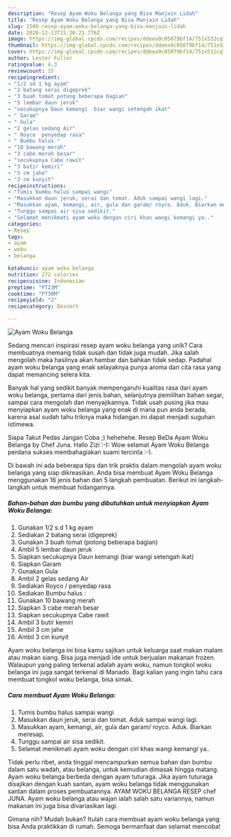 ```yaml
---
description: "Resep Ayam Woku Belanga yang Bisa Manjain Lidah"
title: "Resep Ayam Woku Belanga yang Bisa Manjain Lidah"
slug: 1546-resep-ayam-woku-belanga-yang-bisa-manjain-lidah
date: 2020-12-13T15:36:21.776Z
image: https://img-global.cpcdn.com/recipes/ddeea9c05079bf14/751x532cq70/ayam-woku-belanga-foto-resep-utama.jpg
thumbnail: https://img-global.cpcdn.com/recipes/ddeea9c05079bf14/751x532cq70/ayam-woku-belanga-foto-resep-utama.jpg
cover: https://img-global.cpcdn.com/recipes/ddeea9c05079bf14/751x532cq70/ayam-woku-belanga-foto-resep-utama.jpg
author: Lester Fuller
ratingvalue: 4.3
reviewcount: 15
recipeingredient:
- "1/2 sd 1 kg ayam"
- "2 batang serai digeprek"
- "3 buah tomat potong beberapa bagian"
- "5 lembar daun jeruk"
- "secukupnya Daun kemangi  biar wangi setengah ikat"
- " Garam"
- " Gula"
- "2 gelas sedang Air"
- " Royco  penyedap rasa"
- " Bumbu halus "
- "10 bawang merah"
- "3 cabe merah besar"
- "secukupnya Cabe rawit"
- "3 butir kemiri"
- "3 cm jahe"
- "3 cm kunyit"
recipeinstructions:
- "Tumis bumbu halus sampai wangi"
- "Masukkan daun jeruk, serai dan tomat. Aduk sampai wangi lagi."
- "Masukkan ayam, kemangi, air, gula dan garam/ royco. Aduk. Biarkan meresap."
- "Tunggu sampai air sisa sedikit."
- "Selamat menikmati ayam woku dengan ciri khas wangi kemangi ya.."
categories:
- Resep
tags:
- ayam
- woku
- belanga

katakunci: ayam woku belanga 
nutrition: 272 calories
recipecuisine: Indonesian
preptime: "PT23M"
cooktime: "PT30M"
recipeyield: "2"
recipecategory: Dessert

---
```



![Ayam Woku Belanga](https://img-global.cpcdn.com/recipes/ddeea9c05079bf14/751x532cq70/ayam-woku-belanga-foto-resep-utama.jpg)

Sedang mencari inspirasi resep ayam woku belanga yang unik? Cara membuatnya memang tidak susah dan tidak juga mudah. Jika salah mengolah maka hasilnya akan hambar dan bahkan tidak sedap. Padahal ayam woku belanga yang enak selayaknya punya aroma dan cita rasa yang dapat memancing selera kita.

Banyak hal yang sedikit banyak mempengaruhi kualitas rasa dari ayam woku belanga, pertama dari jenis bahan, selanjutnya pemilihan bahan segar, sampai cara mengolah dan menyajikannya. Tidak usah pusing jika mau menyiapkan ayam woku belanga yang enak di mana pun anda berada, karena asal sudah tahu triknya maka hidangan ini dapat menjadi suguhan istimewa.

Siapa Takut Pedas Jangan Coba ;) hehehehe. Resep BeDa Ayam Woku Belanga by Chef Juna. Hallo Zizi :-): Wow selamat Ayam Woku Belanga perdana sukses membahagiakan suami tercinta :-).


Di bawah ini ada beberapa tips dan trik praktis dalam mengolah ayam woku belanga yang siap dikreasikan. Anda bisa membuat Ayam Woku Belanga menggunakan 16 jenis bahan dan 5 langkah pembuatan. Berikut ini langkah-langkah untuk membuat hidangannya.

<!--inarticleads1-->

##### Bahan-bahan dan bumbu yang dibutuhkan untuk menyiapkan Ayam Woku Belanga:

1. Gunakan 1/2 s.d 1 kg ayam
1. Sediakan 2 batang serai (digeprek)
1. Gunakan 3 buah tomat (potong beberapa bagian)
1. Ambil 5 lembar daun jeruk
1. Siapkan secukupnya Daun kemangi  (biar wangi setengah ikat)
1. Siapkan  Garam
1. Gunakan  Gula
1. Ambil 2 gelas sedang Air
1. Sediakan  Royco / penyedap rasa
1. Sediakan  Bumbu halus :
1. Gunakan 10 bawang merah
1. Siapkan 3 cabe merah besar
1. Siapkan secukupnya Cabe rawit
1. Ambil 3 butir kemiri
1. Ambil 3 cm jahe
1. Ambil 3 cm kunyit


Ayam woku belanga ini bisa kamu sajikan untuk keluarga saat makan malam atau makan siang. Bisa juga menjadi ide untuk berjualan makanan frozen. Walaupun yang paling terkenal adalah ayam woku, namun tongkol woku belanga ini juga sangat terkenal di Manado. Bagi kalian yang ingin tahu cara membuat tongkol woku belanga, bisa simak. 

<!--inarticleads2-->

##### Cara membuat Ayam Woku Belanga:

1. Tumis bumbu halus sampai wangi
1. Masukkan daun jeruk, serai dan tomat. Aduk sampai wangi lagi.
1. Masukkan ayam, kemangi, air, gula dan garam/ royco. Aduk. Biarkan meresap.
1. Tunggu sampai air sisa sedikit.
1. Selamat menikmati ayam woku dengan ciri khas wangi kemangi ya..


Tidak perlu ribet, anda tinggal mencampurkan semua bahan dan bumbu dalam satu wadah, atau belanga, untuk kemudian dimasak hingga matang. Ayam woku belanga berbeda dengan ayam tuturaga. Jika ayam tuturaga disajikan dengan kuah santan, ayam woku belanga tidak menggunakan santan dalam proses pembuatannya. AYAM WOKU BELANGA RESEP chef JUNA. Ayam woku belanga atau wajan ialah salah satu variannya, namun makanan ini juga bisa divariasikan lagi. 

Gimana nih? Mudah bukan? Itulah cara membuat ayam woku belanga yang bisa Anda praktikkan di rumah. Semoga bermanfaat dan selamat mencoba!
